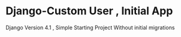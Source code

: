 # Django-Custom User , Initial App
Django Version 4.1 , Simple Starting Project Without initial migrations
